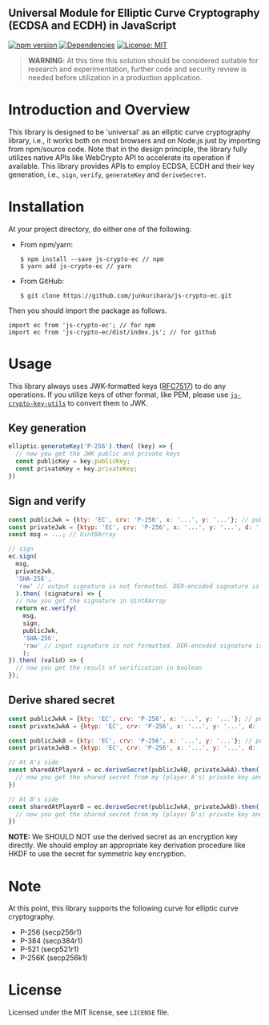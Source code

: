 Universal Module for Elliptic Curve Cryptography (ECDSA and ECDH) in JavaScript
--
[![npm version](https://badge.fury.io/js/js-crypto-ec.svg)](https://badge.fury.io/js/js-crypto-ec)
[![Dependencies](https://david-dm.org/junkurihara/jscu.svg?path=packages/js-crypto-ec)](https://david-dm.org/junkurihara/jscu?path=packages/js-crypto-ec)
[![License: MIT](https://img.shields.io/badge/License-MIT-yellow.svg)](https://opensource.org/licenses/MIT)

> **WARNING**: At this time this solution should be considered suitable for research and experimentation, further code and security review is needed before utilization in a production application.

# Introduction and Overview
This library is designed to be 'universal' as an elliptic curve cryptography library, i.e., it works both on most browsers and on Node.js just by importing from npm/source code. Note that in the design principle, the library fully utilizes native APIs like WebCrypto API to accelerate its operation if available. This library provides APIs to employ ECDSA, ECDH and their key generation, i.e., `sign`, `verify`, `generateKey` and `deriveSecret`.

# Installation
At your project directory, do either one of the following.

- From npm/yarn:
  ```shell
  $ npm install --save js-crypto-ec // npm
  $ yarn add js-crypto-ec // yarn
  ```
- From GitHub:
  ```shell
  $ git clone https://github.com/junkurihara/js-crypto-ec.git
  ```

Then you should import the package as follows.
```shell
import ec from 'js-crypto-ec'; // for npm
import ec from 'js-crypto-ec/dist/index.js'; // for github
```
  
# Usage
This library always uses JWK-formatted keys ([RFC7517](https://tools.ietf.org/html/rfc7517)) to do any operations. If you utilize keys of other format, like PEM, please use [`js-crypto-key-utils`](https://github.com/junkurihara/js-crypto-key-utils) to convert them to JWK.

## Key generation
```javascript
elliptic.generateKey('P-256').then( (key) => {
  // now you get the JWK public and private keys
  const publicKey = key.publicKey;
  const privateKey = key.privateKey;
})
```

## Sign and verify
```javascript
const publicJwk = {kty: 'EC', crv: 'P-256', x: '...', y: '...'}; // public key
const privateJwk = {ktyp: 'EC', crv: 'P-256', x: '...', y: '...', d: '...'}; // paired private key
const msg = ...; // Uint8Array

// sign
ec.sign(
  msg,
  privateJwk,
  'SHA-256',
  'raw' // output signature is not formatted. DER-encoded signature is available with 'der'.
  ).then( (signature) => {
  // now you get the signature in Uint8Array
  return ec.verify(
    msg,
    sign,
    publicJwk,
    'SHA-256',
    'raw' // input signature is not formatted. DER-encoded signature is available with 'der'. 
    );  
}).then( (valid) => {
  // now you get the result of verification in boolean
});
```
## Derive shared secret
```javascript
const publicJwkA = {kty: 'EC', crv: 'P-256', x: '...', y: '...'}; // public key of player A
const privateJwkA = {ktyp: 'EC', crv: 'P-256', x: '...', y: '...', d: '...'}; // paired private key of player A

const publicJwkB = {kty: 'EC', crv: 'P-256', x: '...', y: '...'}; // public key of player B
const privateJwkB = {ktyp: 'EC', crv: 'P-256', x: '...', y: '...', d: '...'}; // paired private key of player B

// At A's side
const sharedAtPlayerA = ec.deriveSecret(publicJwkB, privateJwkA).then( (secretAtA) => {
  // now you get the shared secret from my (player A's) private key and player B's public key
})

// At B's side
const sharedAtPlayerB = ec.deriveSecret(publicJwkA, privateJwkB).then( (secretAtB) => {
  // now you get the shared secret from my (player B's) private key and player A's public key
})
```
**NOTE:** We SHOULD NOT use the derived secret as an encryption key directly. We should employ an appropriate key derivation procedure like HKDF to use the secret for symmetric key encryption.

# Note
At this point, this library supports the following curve for elliptic curve cryptography.
- P-256 (secp256r1)
- P-384 (secp384r1)
- P-521 (secp521r1)
- P-256K (secp256k1)

# License
Licensed under the MIT license, see `LICENSE` file.